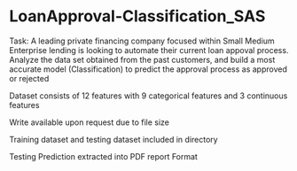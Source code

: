 # LoanApproval-Classification_SAS

Task: A leading private financing company focused within Small Medium Enterprise lending is looking to automate their current loan appoval process. Analyze the data set obtained from the past customers, and build a most accurate model (Classification) to predict the approval process as approved or rejected

Dataset consists of 12 features with 9 categorical features and 3 continuous features

Write available upon request due to file size

Training dataset and testing dataset included in directory

Testing Prediction extracted into PDF report Format
